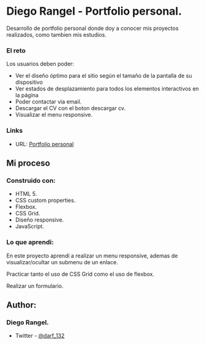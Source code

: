 # Diego Rangel - Portfolio personal.

Desarrollo de portfolio personal donde doy a conocer mis proyectos realizados, como tambien mis estudios.

### El reto

Los usuarios deben poder:

- Ver el diseño óptimo para el sitio según el tamaño de la pantalla de su dispositivo
- Ver estados de desplazamiento para todos los elementos interactivos en la página
- Poder contactar via email.
- Descargar el CV con el boton descargar cv.
- Visualizar el menu responsive.

### Links

- URL: [Portfolio personal](https://diegoalexandre17.github.io/Portfolio-personal/)

## Mi proceso

### Construido con:

- HTML 5.
- CSS custom properties.
- Flexbox.
- CSS Grid.
- Diseño responsive.
- JavaScript.

### Lo que aprendi:

En este proyecto aprendí a realizar un menu responsive, ademas de visualizar/ocultar un submenu de un enlace.

Practicar tanto el uso de CSS Grid como el uso de flexbox.

Realizar un formulario.

## Author:

### Diego Rangel.

- Twitter - [@darf_132](https://www.twitter.com/darf_132)
